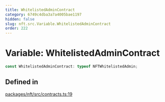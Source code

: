 ```yaml
---
title: WhitelistedAdminContract
category: 6749c4dba3a7a4005bae1197
hidden: false
slug: nft.src.Variable.WhitelistedAdminContract
order: 222
---
```


# Variable: WhitelistedAdminContract

```ts
const WhitelistedAdminContract: typeof NFTWhitelistedAdmin;
```

## Defined in

[packages/nft/src/contracts.ts:19](https://github.com/zkcloudworker/minatokens-lib/blob/main/packages/nft/src/contracts.ts#L19)
